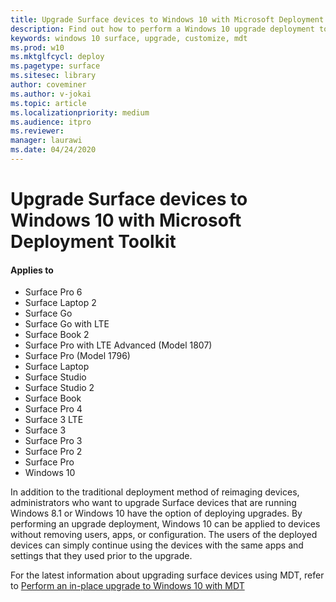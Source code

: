```yaml
---
title: Upgrade Surface devices to Windows 10 with Microsoft Deployment Toolkit (Surface)
description: Find out how to perform a Windows 10 upgrade deployment to your Surface devices. 
keywords: windows 10 surface, upgrade, customize, mdt
ms.prod: w10
ms.mktglfcycl: deploy
ms.pagetype: surface
ms.sitesec: library
author: coveminer
ms.author: v-jokai
ms.topic: article
ms.localizationpriority: medium
ms.audience: itpro
ms.reviewer: 
manager: laurawi
ms.date: 04/24/2020
---
```


# Upgrade Surface devices to Windows 10 with Microsoft Deployment Toolkit

#### Applies to
- Surface Pro 6
- Surface Laptop 2
- Surface Go
- Surface Go with LTE
- Surface Book 2
- Surface Pro with LTE Advanced (Model 1807)
- Surface Pro (Model 1796)
- Surface Laptop
- Surface Studio
- Surface Studio 2
- Surface Book
- Surface Pro 4
- Surface 3 LTE
- Surface 3
- Surface Pro 3
- Surface Pro 2
- Surface Pro
- Windows 10

In addition to the traditional deployment method of reimaging devices, administrators who want to upgrade Surface devices that are running Windows 8.1 or Windows 10 have the option of deploying upgrades. By performing an upgrade deployment, Windows 10 can be applied to devices without removing users, apps, or configuration. The users of the deployed devices can simply continue using the devices with the same apps and settings that they used prior to the upgrade. 

For the latest information about upgrading surface devices using MDT, refer to [Perform an in-place upgrade to Windows 10 with MDT](https://docs.microsoft.com/windows/deployment/deploy-windows-mdt/upgrade-to-windows-10-with-the-microsoft-deployment-toolkit)


